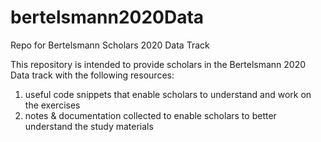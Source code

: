 # bertelsmann2020Data
Repo for Bertelsmann Scholars 2020 Data Track


This repository is intended to provide scholars in the Bertelsmann 2020 Data track with the following resources:

1) useful code snippets that enable scholars to understand and work on the exercises
2) notes & documentation collected to enable scholars to better understand the study materials
